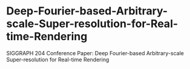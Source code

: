 # Deep-Fourier-based-Arbitrary-scale-Super-resolution-for-Real-time-Rendering
SIGGRAPH 204 Conference Paper: Deep Fourier-based Arbitrary-scale Super-resolution for Real-time Rendering